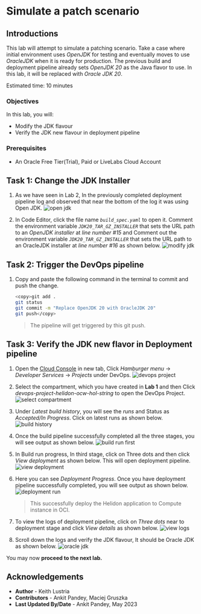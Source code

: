 # Simulate a patch scenario

## Introductions

This lab will attempt to simulate a patching scenario. Take a case where initial environment uses *OpenJDK* for testing and eventually moves to use *OracleJDK* when it is ready for production. The previous build and deployment pipeline already sets *OpenJDK 20* as the Java flavor to use. In this lab, it will be replaced with *Oracle JDK 20*.

Estimated time: 10 minutes

### Objectives

In this lab, you will:

* Modify the JDK flavour
* Verify the JDK new flavour in deployment pipeline

### Prerequisites

* An Oracle Free Tier(Trial), Paid or LiveLabs Cloud Account

## Task 1: Change the JDK Installer

1. As we have seen in Lab 2, In the previously completed deployment pipeline log and observed that near the bottom of the log it was using Open JDK.
    ![open jdk](images/open-jdk.png)

2. In Code Editor, click the file name *`build_spec.yaml`* to open it. Comment the environment variable *`JDK20_TAR_GZ_INSTALLER`* that sets the URL path to an *OpenJDK installer* at  *line number #15* and Comment out the environment variable *`JDK20_TAR_GZ_INSTALLER`* that sets the URL path to an OracleJDK installer at *line number #16* as shown below. 
    ![modify jdk](images/modify-jdk.png)
    
## Task 2: Trigger the DevOps pipeline

1. Copy and paste the following command in the terminal to commit and push the change.
    ```bash
    <copy>git add .
    git status
    git commit -m "Replace OpenJDK 20 with OracleJDK 20"
    git push</copy>
    ```

    > The pipeline will get triggered by this git push.

## Task 3: Verify the JDK new flavor in Deployment pipeline

1. Open the [Cloud Console](https://cloud.oracle.com/) in new tab, Click *Hamburger menu* -> *Developer Services* -> *Projects* under DevOps.
    ![devops project](images/devops-project.png)

2. Select the compartment, which you have created in **Lab 1** and then Click *devops-project-helidon-ocw-hol-string* to open the DevOps Project.
    ![select compartment](images/select-compartment.png)

3. Under *Latest build history*, you will see the *runs* and Status as *Accepted/In Progress*. Click on latest runs as shown below.
    ![build history](images/build-history.png)

4. Once the build pipeline successfully completed all the three stages, you will see output as shown below.
    ![build run first](images/build-run-first.png)

5. In Build run progress, In third stage, click on Three dots and then click *View deployment* as shown below. This will open deployment pipeline. 
    ![view deployment](images/view-deployment.png)

6. Here you can see *Deployment Progress*. Once you have deployment pipeline successfully completed, you will see output as shown below.
    ![deployment run](images/deployment-run.png)

    > This successfully deploy the Helidon application to Compute instance in OCI.

7. To view the logs of deployment pipeline, click on *Three dots* near to deployment stage and click *View details* as shown below.
    ![view logs](images/view-logs.png)

8. Scroll down the logs and verify the JDK flavour, It should be Oracle JDK as shown below.
    ![oracle jdk](images/oracle-jdk.png)

You may now **proceed to the next lab.**

## Acknowledgements

* **Author** -  Keith Lustria
* **Contributors** - Ankit Pandey, Maciej Gruszka
* **Last Updated By/Date** - Ankit Pandey, May 2023
